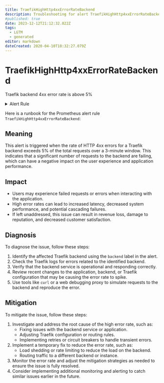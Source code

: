 ```yaml
---
title: TraefikHighHttp4xxErrorRateBackend
description: Troubleshooting for alert TraefikHighHttp4xxErrorRateBackend
#published: true
date: 2023-12-12T21:12:32.022Z
tags: 
  - LGTM
  - generated
editor: markdown
dateCreated: 2020-04-10T18:32:27.079Z
---
```


# TraefikHighHttp4xxErrorRateBackend

Traefik backend 4xx error rate is above 5%

<details>
  <summary>Alert Rule</summary>

{{% rule "traefik/embedded-exporter-v1.yml" "TraefikHighHttp4xxErrorRateBackend" %}}

{{% comment %}}

```yaml
alert: TraefikHighHttp4xxErrorRateBackend
expr: sum(rate(traefik_backend_requests_total{code=~"4.*"}[3m])) by (backend) / sum(rate(traefik_backend_requests_total[3m])) by (backend) * 100 > 5
for: 1m
labels:
    severity: critical
annotations:
    summary: Traefik high HTTP 4xx error rate backend (instance {{ $labels.instance }})
    description: |-
        Traefik backend 4xx error rate is above 5%
          VALUE = {{ $value }}
          LABELS = {{ $labels }}
    runbook: https://github.com/srerun/prometheus-alerts/blob/main/content/runbooks/embedded-exporter-v1/TraefikHighHttp4xxErrorRateBackend.md

```

{{% /comment %}}

</details>


Here is a runbook for the Prometheus alert rule `TraefikHighHttp4xxErrorRateBackend`:

## Meaning

This alert is triggered when the rate of HTTP 4xx errors for a Traefik backend exceeds 5% of the total requests over a 3-minute window. This indicates that a significant number of requests to the backend are failing, which can have a negative impact on the user experience and application performance.

## Impact

* Users may experience failed requests or errors when interacting with the application.
* High error rates can lead to increased latency, decreased system performance, and potential cascading failures.
* If left unaddressed, this issue can result in revenue loss, damage to reputation, and decreased customer satisfaction.

## Diagnosis

To diagnose the issue, follow these steps:

1. Identify the affected Traefik backend using the `backend` label in the alert.
2. Check the Traefik logs for errors related to the identified backend.
3. Verify that the backend service is operational and responding correctly.
4. Review recent changes to the application, backend, or Traefik configuration that may be causing the error rate to spike.
5. Use tools like `curl` or a web debugging proxy to simulate requests to the backend and reproduce the error.

## Mitigation

To mitigate the issue, follow these steps:

1. Investigate and address the root cause of the high error rate, such as:
	* Fixing issues with the backend service or application.
	* Adjusting Traefik configuration or routing rules.
	* Implementing retries or circuit breakers to handle transient errors.
2. Implement a temporary fix to reduce the error rate, such as:
	* Load shedding or rate limiting to reduce the load on the backend.
	* Routing traffic to a different backend or instance.
3. Monitor the error rate and adjust the mitigation strategies as needed to ensure the issue is fully resolved.
4. Consider implementing additional monitoring and alerting to catch similar issues earlier in the future.
